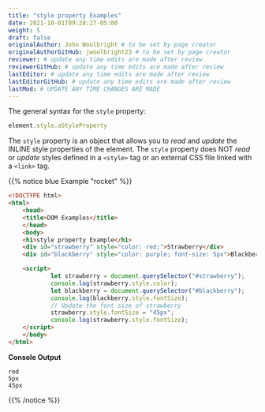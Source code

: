 ```yaml
---
title: "style property Examples"
date: 2021-10-01T09:28:27-05:00
weight: 5
draft: false
originalAuthor: John Woolbright # to be set by page creator
originalAuthorGitHub: jwoolbright23 # to be set by page creator
reviewer: # update any time edits are made after review
reviewerGitHub: # update any time edits are made after review
lastEditor: # update any time edits are made after review
lastEditorGitHub: # update any time edits are made after review
lastMod: # UPDATE ANY TIME CHANGES ARE MADE
---
```


The general syntax for the `style` property:

```javascript
element.style.aStyleProperty
```

The `style` property is an object that allows you to *read* and *update* the
INLINE style properties of the element. The `style` property does NOT *read*
or *update* styles defined in a `<style>` tag or an external CSS file linked with
a `<link>` tag.

{{% notice blue Example "rocket" %}}
```html
<!DOCTYPE html>
<html>
    <head>
    <title>DOM Examples</title>
    </head>
    <body>
    <h1>style property Example</h1>
    <div id="strawberry" style="color: red;">Strawberry</div>
    <div id="blackberry" style="color: purple; font-size: 5px">Blackberry</div>

    <script>
            let strawberry = document.querySelector("#strawberry");
            console.log(strawberry.style.color);
            let blackberry = document.querySelector("#blackberry");
            console.log(blackberry.style.fontSize);
            // Update the font size of strawberry
            strawberry.style.fontSize = "45px";
            console.log(strawberry.style.fontSize);
    </script>
    </body>
</html>
```

**Console Output**

```console
red
5px
45px
```
{{% /notice %}}